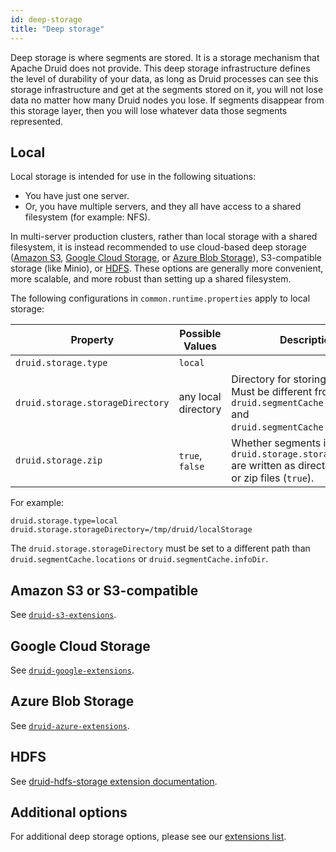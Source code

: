 ```yaml
---
id: deep-storage
title: "Deep storage"
---
```


<!--
  ~ Licensed to the Apache Software Foundation (ASF) under one
  ~ or more contributor license agreements.  See the NOTICE file
  ~ distributed with this work for additional information
  ~ regarding copyright ownership.  The ASF licenses this file
  ~ to you under the Apache License, Version 2.0 (the
  ~ "License"); you may not use this file except in compliance
  ~ with the License.  You may obtain a copy of the License at
  ~
  ~   http://www.apache.org/licenses/LICENSE-2.0
  ~
  ~ Unless required by applicable law or agreed to in writing,
  ~ software distributed under the License is distributed on an
  ~ "AS IS" BASIS, WITHOUT WARRANTIES OR CONDITIONS OF ANY
  ~ KIND, either express or implied.  See the License for the
  ~ specific language governing permissions and limitations
  ~ under the License.
  -->


Deep storage is where segments are stored.  It is a storage mechanism that Apache Druid does not provide.  This deep storage infrastructure defines the level of durability of your data, as long as Druid processes can see this storage infrastructure and get at the segments stored on it, you will not lose data no matter how many Druid nodes you lose.  If segments disappear from this storage layer, then you will lose whatever data those segments represented.

## Local

Local storage is intended for use in the following situations:

- You have just one server.
- Or, you have multiple servers, and they all have access to a shared filesystem (for example: NFS).

In multi-server production clusters, rather than local storage with a shared filesystem, it is instead recommended to
use cloud-based deep storage ([Amazon S3](#amazon-s3-or-s3-compatible), [Google Cloud Storage](#google-cloud-storage),
or [Azure Blob Storage](#azure-blob-storage)), S3-compatible storage (like Minio), or [HDFS](#hdfs). These options are
generally more convenient, more scalable, and more robust than setting up a shared filesystem.

The following configurations in `common.runtime.properties` apply to local storage:

|Property|Possible Values|Description|Default|
|--------|---------------|-----------|-------|
|`druid.storage.type`|`local`||Must be set.|
|`druid.storage.storageDirectory`|any local directory|Directory for storing segments. Must be different from `druid.segmentCache.locations` and `druid.segmentCache.infoDir`.|`/tmp/druid/localStorage`|
|`druid.storage.zip`|`true`, `false`|Whether segments in `druid.storage.storageDirectory` are written as directories (`false`) or zip files (`true`).|`false`|

For example:

```
druid.storage.type=local
druid.storage.storageDirectory=/tmp/druid/localStorage
```

The `druid.storage.storageDirectory` must be set to a different path than `druid.segmentCache.locations` or
`druid.segmentCache.infoDir`.

## Amazon S3 or S3-compatible

See [`druid-s3-extensions`](../development/extensions-core/s3.md).

## Google Cloud Storage

See [`druid-google-extensions`](../development/extensions-core/google.md).

## Azure Blob Storage

See [`druid-azure-extensions`](../development/extensions-core/azure.md).

## HDFS

See [druid-hdfs-storage extension documentation](../development/extensions-core/hdfs.md).

## Additional options

For additional deep storage options, please see our [extensions list](../development/extensions.md).
